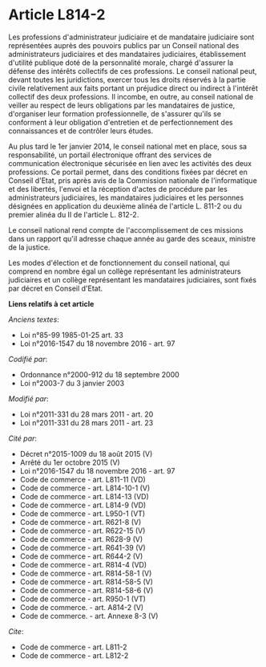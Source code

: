 # Article L814-2

Les professions d'administrateur judiciaire et de mandataire judiciaire sont représentées auprès des pouvoirs publics par un
Conseil national des administrateurs judiciaires et des mandataires judiciaires, établissement d'utilité publique doté de la
personnalité morale, chargé d'assurer la défense des intérêts collectifs de ces professions. Le conseil national peut, devant
toutes les juridictions, exercer tous les droits réservés à la partie civile relativement aux faits portant un préjudice
direct ou indirect à l'intérêt collectif des deux professions. Il incombe, en outre, au conseil national de veiller au
respect de leurs obligations par les mandataires de justice, d'organiser leur formation professionnelle, de s'assurer qu'ils
se conforment à leur obligation d'entretien et de perfectionnement des connaissances et de contrôler leurs études. 

Au plus tard le 1er janvier 2014, le conseil national met en place, sous sa responsabilité, un portail électronique offrant
des services de communication électronique sécurisée en lien avec les activités des deux professions. Ce portail permet, dans
des conditions fixées par décret en Conseil d'Etat, pris après avis de la Commission nationale de l'informatique et des
libertés, l'envoi et la réception d'actes de procédure par les administrateurs judiciaires, les mandataires judiciaires et
les personnes désignées en application du deuxième alinéa de l'article L. 811-2 ou du premier alinéa du II de l'article L.
812-2.

Le conseil national rend compte de l'accomplissement de ces missions dans un rapport qu'il adresse chaque année au garde des
sceaux, ministre de la justice. 

Les modes d'élection et de fonctionnement du conseil national, qui comprend en nombre égal un collège représentant les
administrateurs judiciaires et un collège représentant les mandataires judiciaires, sont fixés par décret en Conseil d'Etat.

**Liens relatifs à cet article**

_Anciens textes_:

  - Loi n°85-99 1985-01-25 art. 33
  - Loi n°2016-1547 du 18 novembre 2016 - art. 97

_Codifié par_:

  - Ordonnance n°2000-912 du 18 septembre 2000
  - Loi n°2003-7 du 3 janvier 2003

_Modifié par_:

  - Loi n°2011-331 du 28 mars 2011 - art. 20
  - Loi n°2011-331 du 28 mars 2011 - art. 23

_Cité par_:

  - Décret n°2015-1009 du 18 août 2015 (V)
  - Arrêté du 1er octobre 2015 (V)
  - Loi n°2016-1547 du 18 novembre 2016 - art. 97
  - Code de commerce - art. L811-11 (VD)
  - Code de commerce - art. L814-10-1 (V)
  - Code de commerce - art. L814-13 (VD)
  - Code de commerce - art. L814-9 (VD)
  - Code de commerce - art. L950-1 (VT)
  - Code de commerce - art. R621-8 (V)
  - Code de commerce - art. R622-15 (V)
  - Code de commerce - art. R628-9 (V)
  - Code de commerce - art. R641-39 (V)
  - Code de commerce - art. R644-2 (V)
  - Code de commerce - art. R814-4 (VD)
  - Code de commerce - art. R814-58-1 (V)
  - Code de commerce - art. R814-58-5 (V)
  - Code de commerce - art. R814-58-6 (V)
  - Code de commerce - art. R950-1 (VT)
  - Code de commerce. - art. A814-2 (V)
  - Code de commerce. - art. Annexe 8-3 (V)

_Cite_:

  - Code de commerce - art. L811-2
  - Code de commerce - art. L812-2
